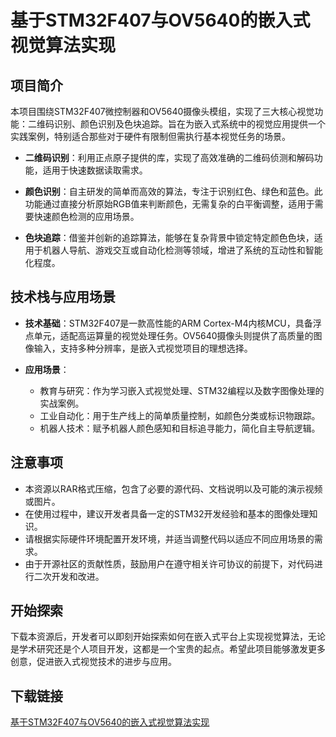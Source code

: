# 基于STM32F407与OV5640的嵌入式视觉算法实现

## 项目简介

本项目围绕STM32F407微控制器和OV5640摄像头模组，实现了三大核心视觉功能：二维码识别、颜色识别及色块追踪。旨在为嵌入式系统中的视觉应用提供一个实践案例，特别适合那些对于硬件有限制但需执行基本视觉任务的场景。

- **二维码识别**：利用正点原子提供的库，实现了高效准确的二维码侦测和解码功能，适用于快速数据读取需求。
  
- **颜色识别**：自主研发的简单而高效的算法，专注于识别红色、绿色和蓝色。此功能通过直接分析原始RGB值来判断颜色，无需复杂的白平衡调整，适用于需要快速颜色检测的应用场景。

- **色块追踪**：借鉴并创新的追踪算法，能够在复杂背景中锁定特定颜色色块，适用于机器人导航、游戏交互或自动化检测等领域，增进了系统的互动性和智能化程度。

## 技术栈与应用场景

- **技术基础**：STM32F407是一款高性能的ARM Cortex-M4内核MCU，具备浮点单元，适配高运算量的视觉处理任务。OV5640摄像头则提供了高质量的图像输入，支持多种分辨率，是嵌入式视觉项目的理想选择。
  
- **应用场景**：
  - 教育与研究：作为学习嵌入式视觉处理、STM32编程以及数字图像处理的实战案例。
  - 工业自动化：用于生产线上的简单质量控制，如颜色分类或标识物跟踪。
  - 机器人技术：赋予机器人颜色感知和目标追寻能力，简化自主导航逻辑。
  
## 注意事项

- 本资源以RAR格式压缩，包含了必要的源代码、文档说明以及可能的演示视频或图片。
- 在使用过程中，建议开发者具备一定的STM32开发经验和基本的图像处理知识。
- 请根据实际硬件环境配置开发环境，并适当调整代码以适应不同应用场景的需求。
- 由于开源社区的贡献性质，鼓励用户在遵守相关许可协议的前提下，对代码进行二次开发和改进。

## 开始探索

下载本资源后，开发者可以即刻开始探索如何在嵌入式平台上实现视觉算法，无论是学术研究还是个人项目开发，这都是一个宝贵的起点。希望此项目能够激发更多创意，促进嵌入式视觉技术的进步与应用。

## 下载链接

[基于STM32F407与OV5640的嵌入式视觉算法实现](https://pan.quark.cn/s/b9ee35015092)